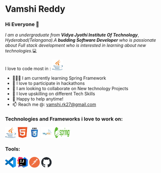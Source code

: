 # Vamshi Reddy
### Hi Everyone 👋
*I am a undergraduate from* **_Vidya Jyothi Institute Of Technology_**, *Hyderabad(Telangana).A* **_budding Software Developer_** *who is passionate about Full stack development who is interested in learning about new technologies*.💻


I love to code most in : <img src="https://github.com/VamshiRk27/VamshiRk27/blob/main/Logo's/Java%20logo.png" width="35" height="35"/>


- 👨🏽‍💻 I am currently learning Spring Framework
- 🙍 I love to participate in hackathons
- 👯 I am looking to collaborate on New technology Projects
- 🧠 I love upskilling on different Tech Skills
- 💬 Happy to help anytime!
- 📫 Reach me @: vamshi.rk27@gmail.com

### Technologies and Frameworks i love to work on:<br>
<img src="https://github.com/VamshiRk27/VamshiRk27/blob/main/Logo's/Java%20logo.png" width="35" height="35"/> <img src="https://github.com/VamshiRk27/VamshiRk27/blob/main/Logo's/html5-logo-31813.png" width="35" height="35"/> <img src="https://github.com/VamshiRk27/VamshiRk27/blob/main/Logo's/css3-logo-31822.png" width="35" height="35"/> <img src="https://github.com/VamshiRk27/VamshiRk27/blob/main/Logo's/logo-mysql-26295.png" width="40" height="35"/> <img src="https://github.com/VamshiRk27/VamshiRk27/blob/main/Logo's/Spring%20logo.png" width="50" height="35"/>

### Tools:<br>
<img src="https://github.com/VamshiRk27/VamshiRk27/blob/main/Logo's/visual-studio-code-icon.png" width="35" height="35"/> <img src="https://github.com/VamshiRk27/VamshiRk27/blob/main/Logo's/intellij-idea-logo.png" width="35" height="35"/> <img src="https://github.com/VamshiRk27/VamshiRk27/blob/main/Logo's/postman-icon.png" width="35" height="35"/> <img src="https://github.com/VamshiRk27/VamshiRk27/blob/main/Logo's/github-mark.png" width="35" height="35"/>
<!--
**VamshiRk27/VamshiRk27** is a ✨ _special_ ✨ repository because its `README.md` (this file) appears on your GitHub profile.

Here are some ideas to get you started:


- 😄 Pronouns: ...
- ⚡ Fun fact: ...
-->
